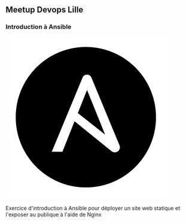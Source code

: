 ## Meetup Devops Lille 

### Introduction à Ansible 

![center](supports/assets/ansible_logo.png)

Exercice d'introduction à Ansible pour déployer un site web statique et l'exposer au publique à l'aide de Nginx
